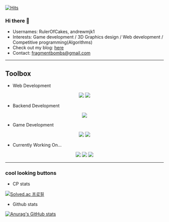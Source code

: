 [![Hits](https://hits.seeyoufarm.com/api/count/incr/badge.svg?url=https%3A%2F%2Fgithub.com%2FRulerOfCakes&count_bg=%2379C83D&title_bg=%23555555&icon=nucleo.svg&icon_color=%23E7E7E7&title=hits&edge_flat=false)](https://hits.seeyoufarm.com)
### Hi there 👋
- Usernames: RulerOfCakes, andrewmjk1
- Interests: Game development / 3D Graphics design /
   Web development / Competitive programming(Algorithms)
- Check out my blog: [here][blog]
- Contact: fragmentbombs@gmail.com
------
## Toolbox
- Web Development
<p align="center">
  <img src="https://img.shields.io/badge/Next.js-000000?style=flat-square&logo=Next.js&logoColor=white"/>
  <img src="https://img.shields.io/badge/React-61DAFB?style=flat-square&logo=React&logoColor=white"/>
</p>

- Backend Development
<p align="center">
  <img src="https://img.shields.io/badge/NestJS-E0234E?style=flat-square&logo=NestJs&logoColor=white"/>
</p>

- Game Development
<p align="center">
  <img src="https://img.shields.io/badge/Unity-000000?style=flat-square&logo=Unity&logoColor=white" />
  <img src="https://img.shields.io/badge/Unreal-0E1128?style=flat-square&logo=UnrealEngine&logoColor=white"/>
</p>

- Currently Working On...
<p align="center">
  <img src="https://img.shields.io/badge/Blender-F5792A?style=flat-square&logo=Blender&logoColor=white">
  <img src="https://img.shields.io/badge/Next.js-000000?style=flat-square&logo=Next.js&logoColor=white"/>
  <img src="https://img.shields.io/badge/NestJS-E0234E?style=flat-square&logo=NestJs&logoColor=white"/>
</p>

------
### cool looking buttons
- CP stats

[![Solved.ac 프로필](http://mazassumnida.wtf/api/v2/generate_badge?boj=andrewmjk1)](https://solved.ac/andrewmjk1)

- Github stats

[![Anurag's GitHub stats](https://github-readme-stats.vercel.app/api?username=RulerOfCakes&theme=dark)](https://github.com/anuraghazra/github-readme-stats)
<!--
**RulerOfCakes/RulerOfCakes** is a ✨ _special_ ✨ repository because its `README.md` (this file) appears on your GitHub profile.

Here are some ideas to get you started:

- 🔭 I’m currently working on ...
- 🌱 I’m currently learning ...
- 👯 I’m looking to collaborate on ...
- 🤔 I’m looking for help with ...
- 💬 Ask me about ...
- 📫 How to reach me: ...
- 😄 Pronouns: ...
- ⚡ Fun fact: ...
-->
[blog]: https://rulerofcakes.github.io/
